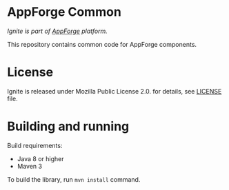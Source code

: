 # AppForge Common

*Ignite is part of [AppForge](https://github.com/bitshifted/appforge) platform.*

This repository contains common code for AppForge components.

# License

Ignite is released under Mozilla Public License 2.0. for details, see [LICENSE](./LICENSE) file.

# Building and running

Build requirements:

* Java 8 or higher
* Maven 3

To build the library, run `mvn install` command.


